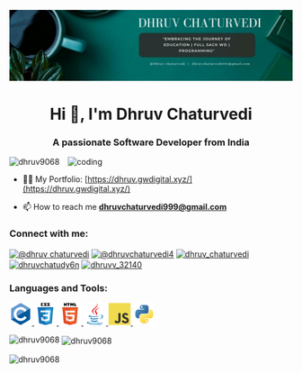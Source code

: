 ![logo](https://github.com/Dhruv9068/Dhruv9068/blob/main/banner%20dhruv.jpeg)
<h1 align="center">Hi 👋, I'm Dhruv Chaturvedi</h1>
<h3 align="center">A passionate Software Developer from India</h3>
<img align="right" alt="coding" width="400" src="https://user-images.githubusercontent.com/55389276/140866485-8fb1c876-9a8f-4d6a-98dc-08c4981eaf70.gif">

<p align="left"> <img src="https://komarev.com/ghpvc/?username=dhruv9068&label=Profile%20views&color=0e75b6&style=flat" alt="dhruv9068" /> </p>

- 👨‍💻 My Portfolio: [https://dhruv.gwdigital.xyz/](https://dhruv.gwdigital.xyz/)

- 📫 How to reach me **dhruvchaturvedi999@gmail.com**

<h3 align="left">Connect with me:</h3>
<p align="left">
<a href="https://linkedin.com/in/@dhruv chaturvedi" target="blank"><img align="center" src="https://raw.githubusercontent.com/rahuldkjain/github-profile-readme-generator/master/src/images/icons/Social/linked-in-alt.svg" alt="@dhruv chaturvedi" height="30" width="40" /></a>
<a href="https://www.hackerrank.com/@dhruvchaturvedi4" target="blank"><img align="center" src="https://raw.githubusercontent.com/rahuldkjain/github-profile-readme-generator/master/src/images/icons/Social/hackerrank.svg" alt="@dhruvchaturvedi4" height="30" width="40" /></a>
<a href="https://www.leetcode.com/dhruv_chaturvedi" target="blank"><img align="center" src="https://raw.githubusercontent.com/rahuldkjain/github-profile-readme-generator/master/src/images/icons/Social/leet-code.svg" alt="dhruv_chaturvedi" height="30" width="40" /></a>
<a href="https://auth.geeksforgeeks.org/user/dhruvchatudy6n" target="blank"><img align="center" src="https://raw.githubusercontent.com/rahuldkjain/github-profile-readme-generator/master/src/images/icons/Social/geeks-for-geeks.svg" alt="dhruvchatudy6n" height="30" width="40" /></a>
<a href="https://discord.gg/dhruvv_32140" target="blank"><img align="center" src="https://raw.githubusercontent.com/rahuldkjain/github-profile-readme-generator/master/src/images/icons/Social/discord.svg" alt="dhruvv_32140" height="30" width="40" /></a>
</p>

<h3 align="left">Languages and Tools:</h3>
<p align="left"> <a href="https://www.cprogramming.com/" target="_blank" rel="noreferrer"> <img src="https://raw.githubusercontent.com/devicons/devicon/master/icons/c/c-original.svg" alt="c" width="40" height="40"/> </a> <a href="https://www.w3schools.com/css/" target="_blank" rel="noreferrer"> <img src="https://raw.githubusercontent.com/devicons/devicon/master/icons/css3/css3-original-wordmark.svg" alt="css3" width="40" height="40"/> </a> <a href="https://www.w3.org/html/" target="_blank" rel="noreferrer"> <img src="https://raw.githubusercontent.com/devicons/devicon/master/icons/html5/html5-original-wordmark.svg" alt="html5" width="40" height="40"/> </a> <a href="https://www.java.com" target="_blank" rel="noreferrer"> <img src="https://raw.githubusercontent.com/devicons/devicon/master/icons/java/java-original.svg" alt="java" width="40" height="40"/> </a> <a href="https://developer.mozilla.org/en-US/docs/Web/JavaScript" target="_blank" rel="noreferrer"> <img src="https://raw.githubusercontent.com/devicons/devicon/master/icons/javascript/javascript-original.svg" alt="javascript" width="40" height="40"/> </a> <a href="https://www.python.org" target="_blank" rel="noreferrer"> <img src="https://raw.githubusercontent.com/devicons/devicon/master/icons/python/python-original.svg" alt="python" width="40" height="40"/> </a> </p>

<p><img align="left" src="https://github-readme-stats.vercel.app/api/top-langs?username=dhruv9068&show_icons=true&locale=en&layout=compact" alt="dhruv9068" /></p>

<p>&nbsp;<img align="center" src="https://github-readme-stats.vercel.app/api?username=dhruv9068&show_icons=true&locale=en" alt="dhruv9068" /></p>

<p><img align="center" src="https://github-readme-streak-stats.herokuapp.com/?user=dhruv9068&" alt="dhruv9068" /></p>
